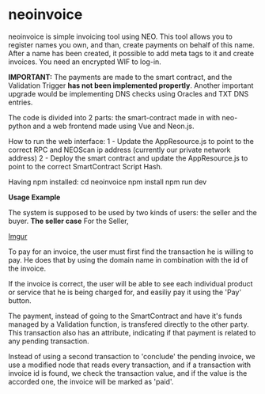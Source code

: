 # neoinvoice

neoinvoice is simple invoicing tool using NEO.
This tool allows you to register names you own, and than, create payments on behalf of this name.
After a name has been created, it possible to add meta tags to it and create invoices.
You need an encrypted WIF to log-in.

<b>IMPORTANT:</b> The payments are made to the smart contract, and the Validation Trigger <b>has not been implemented propertly</b>.
Another important upgrade would be implementing DNS checks using Oracles and TXT DNS entries.

The code is divided into 2 parts: the smart-contract made in with neo-python and a web frontend made using Vue and Neon.js.

How to run the web interface:
1 - Update the AppResource.js to point to the correct RPC and NEOScan ip address (currently our private network address)
2 - Deploy the smart contract and update the AppResource.js to point to the correct SmartContract Script Hash.

Having npm installed:
cd neoinvoice
npm install
npm run dev

<b>Usage Example</b>

The system is supposed to be used by two kinds of users: the seller and the buyer.
<b>The seller case</b>
For the Seller, 

[Imgur](https://imgur.com/afHQz1X.png)

To pay for an invoice, the user must first find the transaction he is willing to pay. He does that by using the domain name in combination with the id of the invoice.

If the invoice is correct, the user will be able to see each individual product or service that he is being charged for, and easiliy pay it using the 'Pay' button.

The payment, instead of going to the SmartContract and have it's funds managed by a Validation function, is transfered directly to the other party. This transaction also has an attribute, indicating if that payment is related to any pending transaction.

Instead of using a second transaction to 'conclude' the pending invoice, we use a modified node that reads every transaction, and if a transaction with invoice id is found, we check the transaction value, and if the value is the accorded one, the invoice will be marked as 'paid'.

